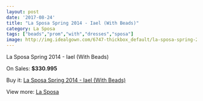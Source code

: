 ```yaml
---
layout: post
date: '2017-08-24'
title: "La Sposa Spring 2014 - Iael (With Beads)"
category: La Sposa
tags: ["beads","prom","with","dresses","sposa"]
image: http://img.idealgown.com/6747-thickbox_default/la-sposa-spring-2014-iael-with-beads.jpg
---
```

La Sposa Spring 2014 - Iael (With Beads)

On Sales: **$330.995**
<a href="https://www.idealgown.com/en/la-sposa/2901-la-sposa-spring-2014-iael-with-beads.html"><amp-img layout="responsive" width="600" height="600" src="//img.idealgown.com/6747-thickbox_default/la-sposa-spring-2014-iael-with-beads.jpg" alt="La Sposa Spring 2014 - Iael (With Beads) 0" /></a>
<a href="https://www.idealgown.com/en/la-sposa/2901-la-sposa-spring-2014-iael-with-beads.html"><amp-img layout="responsive" width="600" height="600" src="//img.idealgown.com/6749-thickbox_default/la-sposa-spring-2014-iael-with-beads.jpg" alt="La Sposa Spring 2014 - Iael (With Beads) 1" /></a>
<a href="https://www.idealgown.com/en/la-sposa/2901-la-sposa-spring-2014-iael-with-beads.html"><amp-img layout="responsive" width="600" height="600" src="//img.idealgown.com/6748-thickbox_default/la-sposa-spring-2014-iael-with-beads.jpg" alt="La Sposa Spring 2014 - Iael (With Beads) 2" /></a>

Buy it: [La Sposa Spring 2014 - Iael (With Beads)](https://www.idealgown.com/en/la-sposa/2901-la-sposa-spring-2014-iael-with-beads.html "La Sposa Spring 2014 - Iael (With Beads)")

View more: [La Sposa](https://www.idealgown.com/en/35-la-sposa "La Sposa")